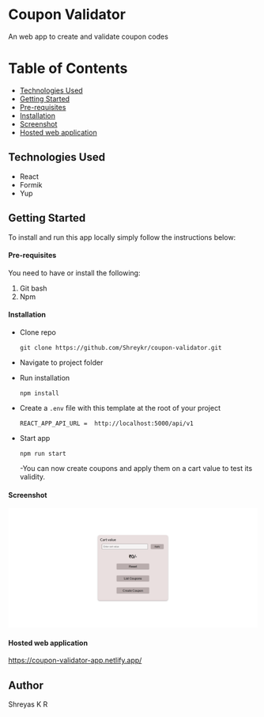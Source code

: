 # Coupon Validator

An web app to create and validate coupon codes

# Table of Contents

- [Technologies Used](#tused)
- [Getting Started](#started)
- [Pre-requisites](#require)
- [Installation](#installation)
- [Screenshot](#screenshot)
- [Hosted web application](#hosted-app)

## Technologies Used<a name="tused"></a>

- React
- Formik
- Yup

## Getting Started<a name="started"></a>

To install and run this app locally simply follow the instructions below:

#### Pre-requisites<a name="require"></a>

You need to have or install the following:

1. Git bash
2. Npm

#### Installation<a name="installation"></a>

- Clone repo
  ```
  git clone https://github.com/Shreykr/coupon-validator.git
  ```
- Navigate to project folder
- Run installation
  ```
  npm install
  ```
- Create a `.env` file with this template at the root of your project

  ```
  REACT_APP_API_URL =  http://localhost:5000/api/v1
  ```

- Start app
  ```
  npm run start
  ```
  -You can now create coupons and apply them on a cart value to test its validity.

#### Screenshot

![](./screenshot.png)

#### Hosted web application<a name="hosted-app"></a>

https://coupon-validator-app.netlify.app/

## Author

Shreyas K R
